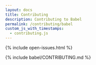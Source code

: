 ```yaml
---
layout: docs
title: Contributing
description: Contributing to Babel
permalink: /contributing/babel
custom_js_with_timestamps:
  - contributing.js
---
```


{% include open-issues.html %}

{% include babel/CONTRIBUTING.md %}
